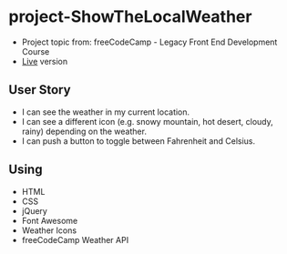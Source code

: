 # project-ShowTheLocalWeather
* Project topic from: freeCodeCamp - Legacy Front End Development Course
* [Live](https://pocoapocochen.github.io/project-ShowTheLocalWeather/) version

## User Story
* I can see the weather in my current location.
* I can see a different icon (e.g. snowy mountain, hot desert, cloudy, rainy) depending on the weather.
* I can push a button to toggle between Fahrenheit and Celsius.

## Using
* HTML
* CSS
* jQuery
* Font Awesome
* Weather Icons
* freeCodeCamp Weather API
